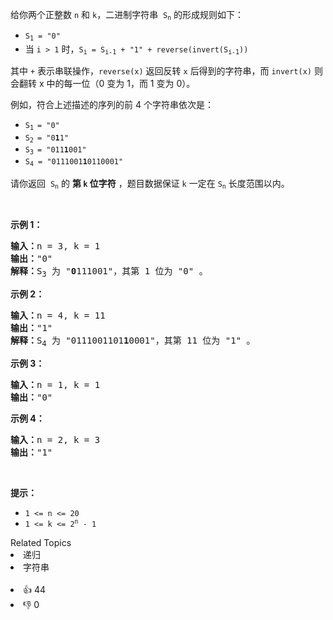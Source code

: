 <p>给你两个正整数 <code>n</code> 和 <code>k</code>，二进制字符串&nbsp; <code>S<sub>n</sub></code> 的形成规则如下：</p>

<ul> 
 <li><code>S<sub>1</sub>&nbsp;= "0"</code></li> 
 <li>当 <code>i &gt; 1</code> 时，<code>S<sub>i</sub>&nbsp;=&nbsp;S<sub>i-1</sub>&nbsp;+ "1" + reverse(invert(S<sub>i-1</sub>))</code></li> 
</ul>

<p>其中 <code>+</code> 表示串联操作，<code>reverse(x)</code> 返回反转 <code>x</code> 后得到的字符串，而 <code>invert(x)</code> 则会翻转 x 中的每一位（0 变为 1，而 1 变为 0）。</p>

<p>例如，符合上述描述的序列的前 4 个字符串依次是：</p>

<ul> 
 <li><code>S<sub>1&nbsp;</sub>= "0"</code></li> 
 <li><code>S<sub>2&nbsp;</sub>= "0<strong>1</strong>1"</code></li> 
 <li><code>S<sub>3&nbsp;</sub>= "011<strong>1</strong>001"</code></li> 
 <li><code>S<sub>4</sub> = "0111001<strong>1</strong>0110001"</code></li> 
</ul>

<p>请你返回&nbsp; <code>S<sub>n</sub></code> 的 <strong>第 <code>k</code> 位字符</strong> ，题目数据保证 <code>k</code> 一定在 <code>S<sub>n</sub></code> 长度范围以内。</p>

<p>&nbsp;</p>

<p><strong>示例 1：</strong></p>

<pre>
<strong>输入：</strong>n = 3, k = 1
<strong>输出：</strong>"0"
<strong>解释：</strong>S<sub>3</sub> 为 "<strong>0</strong>111001"，其第 1 位为 "0" 。
</pre>

<p><strong>示例 2：</strong></p>

<pre>
<strong>输入：</strong>n = 4, k = 11
<strong>输出：</strong>"1"
<strong>解释：</strong>S<sub>4</sub> 为 "0111001101<strong>1</strong>0001"，其第 11 位为 "1" 。
</pre>

<p><strong>示例 3：</strong></p>

<pre>
<strong>输入：</strong>n = 1, k = 1
<strong>输出：</strong>"0"
</pre>

<p><strong>示例 4：</strong></p>

<pre>
<strong>输入：</strong>n = 2, k = 3
<strong>输出：</strong>"1"
</pre>

<p>&nbsp;</p>

<p><strong>提示：</strong></p>

<ul> 
 <li><code>1 &lt;= n &lt;= 20</code></li> 
 <li><code>1 &lt;= k &lt;= 2<sup>n</sup> - 1</code></li> 
</ul>

<div><div>Related Topics</div><div><li>递归</li><li>字符串</li></div></div><br><div><li>👍 44</li><li>👎 0</li></div>